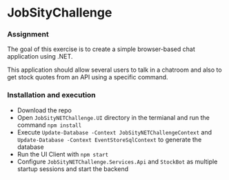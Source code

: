 # JobSityChallenge
### Assignment
The goal of this exercise is to create a simple browser-based chat application using .NET.

This application should allow several users to talk in a chatroom and also to get stock quotes
from an API using a specific command.

### Installation and execution
* Download the repo
* Open `JobSityNETChallenge.UI` directory in the termianal and run the command `npm install`
* Execute `Update-Database -Context JobSityNETChallengeContext` and `Update-Database -Context EventStoreSqlContext` to generate the database
* Run the UI Client with `npm start`
* Configure `JobSityNETChallenge.Services.Api` and `StockBot` as multiple startup sessions and start the backend
